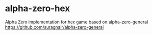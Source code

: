 # alpha-zero-hex
Alpha Zero implementation for hex game based on alpha-zero-general
<br />
https://github.com/suragnair/alpha-zero-general
